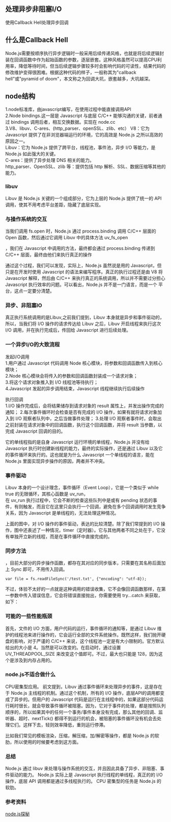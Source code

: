 ## 处理异步非阻塞I/O
使用Callback Hell处理异步回调
## 什么是Callback Hell
Node.js需要按顺序执行异步逻辑时一般采用后续传递风格，也就是将后续逻辑封装在回调函数中作为起始函数的参数，逐层嵌套。这种风格虽然可以提高CPU利用率，降低等待时间，但当后续逻辑步骤较多时会影响代码的可读性，结果代码的修改维护变得很困难。根据这种代码的样子，一般称其为"callback hell"或"pyramid of doom"，本文称之为回调大坑，嵌套越多，大坑越深。  
## node结构
1.node标准库，由javascript编写，在使用过程中能直接调用API  
2.Node bindings.这一层是 Javascript 与底层 C/C++ 能够沟通的关键，前者通过 bindings 调用后者，相互交换数据。实现在 node.cc  
3.V8、libuv、C-ares、(http_parser、openSSL、zlib、etc）
V8：它为 Javascript 提供了在非浏览器端运行的环境，它的高效是 Node.js 之所以高效的原因之一。  
Libuv：它为 Node.js 提供了跨平台，线程池，事件池，异步 I/O 等能力，是 Node.js 如此强大的关键。  
C-ares：提供了异步处理 DNS 相关的能力。  
http_parser、OpenSSL、zlib 等：提供包括 http 解析、SSL、数据压缩等其他的能力。  

### libuv
Libuv 是 Node.js 关键的一个组成部分，它为上层的 Node.js 提供了统一的 API 调用，使其不用考虑平台差距，隐藏了底层实现。  

### 与操作系统的交互
当我们调用 fs.open 时，Node.js 通过 process.binding 调用 C/C++ 层面的 Open 函数，然后通过它调用 Libuv 中的具体方法 uv_fs_open  

，我们在 Javascript 中调用的方法，最终都会通过 process.binding 传递到 C/C++ 层面，最终由他们来执行真正的操作  

通过这个过程，我们可以发现，实际上，Node.js 虽然说是用的 Javascript，但只是在开发时使用 Javascript 的语法来编写程序。真正的执行过程还是由 V8 将 Javascript 解释，然后由 C/C++ 来执行真正的系统调用，所以并不需要过分担心 Javascript 执行效率的问题。可以看出，Node.js 并不是一门语言，而是一个 平台，这点一定要分清楚。  

### 异步、非阻塞IO
真正执行系统调用的是Libuv,之前我们提到，Libuv 本身就是异步和事件驱动的，所以，当我们将 I/O 操作的请求传达给 Libuv 之后，Libuv 开启线程来执行这次 I/O 调用，并在执行完成后，传回给 Javascript 进行后续处理。  

### 一个异步I/O的大致流程
发起I/O调用    
1.用户通过 Javascript 代码调用 Node 核心模块，将参数和回调函数传入到核心模块；  
2.Node 核心模块会将传入的参数和回调函数封装成一个请求对象；  
3.将这个请求对象推入到 I/O 线程池等待执行；  
4.Javascript 发起的异步调用结束，Javascript 线程继续执行后续操作  

执行回调  
1.I/O 操作完成后，会将结果储存到请求对象的 result 属性上，并发出操作完成的通知；
2.每次事件循环时会检查是否有完成的 I/O 操作，如果有就将请求对象加入到 I/O 观察者队列中，之后当做事件处理；
3.处理 I/O 观察者事件时，会取出之前封装在请求对象中的回调函数，执行这个回调函数，并将 result 当参数，以完成 Javascript 回调的目的。  

它的单线程指的是自身 Javascript 运行环境的单线程，Node.js 并没有给 Javascript 执行时创建新线程的能力，最终的实际操作，还是通过 Libuv 以及它的事件循环来执行的。这也就是为什么 Javascript 一个单线程的语言，能在 Node.js 里面实现异步操作的原因，两者并不冲突。  

### 事件驱动
 Libuv 本身的一个设计理念，事件循环（Event Loop），它是一个类似于 while true 的无限循环，其核心函数是 uv_run，  
 在 uv_run 执行过程中，它会不断的检查这些队列中是或有 pending 状态的事件，有则触发，而且它在这里只会执行一个回调，避免在多个回调调用时发生竞争关系，因为 Javascript 是单线程的，无法处理这种情况。  

 上面的图中，对 I/O 操作的事件驱动，表达的比较清楚。除了我们常提到的 I/O 操作，图中还表述了一种情况，timer（定时器）。它与其他两者不同之处在于，它没有单独开立新的线程，而是在事件循环中直接完成的。

### 同步方法
，目前大部分的异步操作函数，都存在其对应的同步版本，只需要在其名称后面加上 Sync 即可，不用传入回调。
```
var file = fs.readFileSync('/test.txt', {"encoding": "utf-8});
```

不过，体验不太好的一点就是这种调用的错误收集，它不会像回调函数那样，在第一参数中传入错误信息，它会将错误直接抛出，你需要使用 try...catch 来获取，如下：

### 可能的一些性能瓶颈
首先，文件的 I/O 方面，用户代码的运行，事件循环的通知等，是通过 Libuv 维护的线程池来进行操作的，它会运行全部的文件系统操作。既然这样，我们抛开硬盘的影响，对于严谨的 C/C++ 来说，这个线程池一定是有大小限制的。官方默认给出的大小是 4。当然是可以改变的。在启动时，通过设置 UV_THREADPOOL_SIZE 来改变这个值即可。不过，最大也只能是 128，因为这个是涉及到内存占用的。

### node.js不适合做什么
CPU密集型应用。
前文提到，Libuv 通过事件循环来处理异步的事件，这是存在于 Node.js 主线程的机制。通过这个机制，所有的 I/O 操作，底层API的调用都变成了异步的。但用户的 Javascript 代码是运行在主线程中的，如果这部分代码运行耗时很长，就会导致事件循环被阻塞。因为，它对于事件的处理，都是按照队列顺序的，所以如果其中的任何一个事务/事件本身没有完成，那么其他的回调、监听器、超时、nextTick() 都得不到运行的机会，被阻塞的事件循环没有机会去处理它们。这样下去，轻则效率降低，重则运行停滞。  

比如我们常见的模板渲染，压缩，解压缩，加/解密等操作，都是 Node.js 的软肋，所以使用的时候要考虑到这方面。  

### 总结
Node.js 通过 libuv 来处理与操作系统的交互，并且因此具备了异步、非阻塞、事件驱动的能力。
Node.js 实际上是 Javascript 执行线程的单线程，真正的的 I/O 操作，底层 API 调用都是通过多线程执行的。
CPU 密集型的任务是 Node.js 的软肋。
### 参考资料
[node.js探秘](http://taobaofed.org/blog/2015/10/29/deep-into-node-1/)